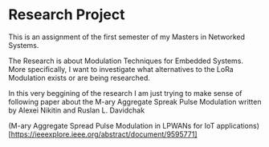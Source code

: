 # Research Project
This is an assignment of the first semester of my Masters in Networked Systems. 

The Research is about Modulation Techniques for Embedded Systems. More specifically, I want to investigate what alternatives to the LoRa Modulation exists or are being researched. 

In this very beggining of the research I am just trying to make sense of following paper about the M-ary Aggregate Spreak Pulse Modulation written by Alexei Nikitin and Ruslan L. Davidchak

(M-ary Aggregate Spread Pulse Modulation in LPWANs for IoT applications)[https://ieeexplore.ieee.org/abstract/document/9595771]
